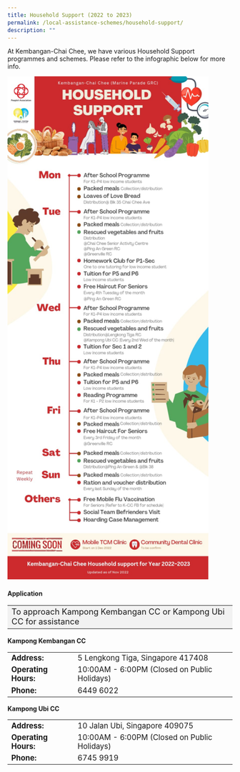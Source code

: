 ```yaml
---
title: Household Support (2022 to 2023)
permalink: /local-assistance-schemes/household-support/
description: ""
---
```

At Kembangan-Chai Chee, we have various Household Support programmes and schemes. Please refer to the infographic below for more info.


<img src="/images/Local%20Assistance%20Scheme/kcc_local_assistance_schemes.jpg" style="width:450px; height:auto">


#### Application ####
<table style="font-size:130%; background-color:#f2f2f2">
<tbody>
	<tr><td>To approach Kampong Kembangan CC or Kampong Ubi CC for assistance</td></tr>
</tbody>
</table>

<b>Kampong Kembangan CC</b>
<table style="font-size:120%">
<tbody>
<tr>
 <td><b>Address:</b></td><td>5 Lengkong Tiga, Singapore 417408</td>
</tr>
<tr>
 <td><b>Operating Hours:</b> </td><td>10:00AM - 6:00PM (Closed on Public Holidays)</td>
</tr>
<tr>
	<td> <b>Phone:</b> </td><td>6449 6022</td>
</tr>
</tbody>
</table>

<b>Kampong Ubi CC</b>
<table style="font-size:120%">
<tbody>
<tr>
 <td><b>Address:</b></td><td>10 Jalan Ubi, Singapore 409075</td>
</tr>
<tr>
 <td><b>Operating Hours:</b> </td><td>10:00AM - 6:00PM (Closed on Public Holidays)</td>
</tr>
<tr>
	<td> <b>Phone:</b> </td><td>6745 9919</td>
</tr>
</tbody>
</table>